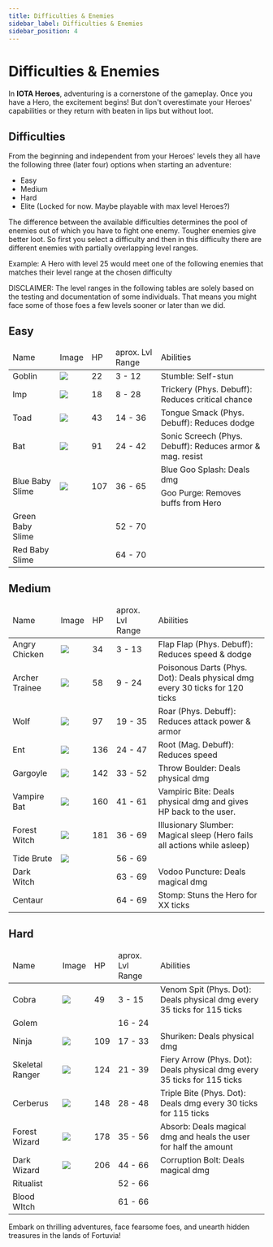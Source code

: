```yaml
---
title: Difficulties & Enemies
sidebar_label: Difficulties & Enemies
sidebar_position: 4
---
```


# Difficulties & Enemies

In **IOTA Heroes**, adventuring is a cornerstone of the gameplay. Once you have a Hero, the excitement begins! 
But don't overestimate your Heroes' capabilities or they return with beaten in lips but without loot.  

## Difficulties

From the beginning and independent from your Heroes' levels they all have the following three (later four) options when starting an adventure:
- Easy
- Medium
- Hard
- Elite (Locked for now. Maybe playable with max level Heroes?)

The difference between the available difficulties determines the pool of enemies out of which you have to fight one enemy. Tougher enemies give better loot.
So first you select a difficulty and then in this difficulty there are different enemies with partially overlapping level ranges.

Example: A Hero with level 25 would meet one of the following enemies that matches their level range at the chosen difficulty


DISCLAIMER: 
The level ranges in the following tables are solely based on the testing and documentation of some individuals. 
That means you might face some of those foes a few levels sooner or later than we did.

## Easy

<table>
<thead>
<tr>
    <td>Name</td>
    <td>Image</td>
    <td>HP</td>
    <td>aprox. Lvl Range</td>
    <td>Abilities</td>
  </tr>
</thead>
<tbody>
  <tr>
    <td>Goblin</td>
    <td><img src="https://github.com/CptBananu/iotaheroes-docs/assets/104099536/2ed20411-9493-457c-8fc7-331e84962078"/></td>
    <td>22</td>
    <td>3 - 12</td>
    <td>Stumble: Self-stun</td>
  </tr>
  <tr>
    <td>Imp</td>
    <td><img src="https://github.com/CptBananu/iotaheroes-docs/assets/104099536/6c5ee808-32f7-4c7e-a532-6d88f2061c63"/></td>
    <td>18</td>
    <td>8 - 28</td>
    <td>Trickery (Phys. Debuff): Reduces critical chance</td>
  </tr>
    <tr>
    <td>Toad</td>
    <td><img src="https://github.com/CptBananu/iotaheroes-docs/assets/104099536/05f25680-6124-4bb8-b46a-909ca903c892"/></td>
    <td>43</td>
    <td>14 - 36</td>
    <td>Tongue Smack (Phys. Debuff): Reduces dodge</td>
  </tr>
    <tr>
    <td>Bat</td>
    <td><img src="https://github.com/CptBananu/iotaheroes-docs/assets/104099536/a38f1653-54c6-4e28-9c53-6c6e04ad2a1e"/></td>
    <td>91</td>
    <td>24 - 42</td>
    <td>Sonic Screech (Phys. Debuff): Reduces armor & mag. resist</td>
  </tr>
     <tr>
    <td rowspan="2">Blue Baby Slime</td>
    <td rowspan="2"><img src="https://github.com/CptBananu/iotaheroes-docs/assets/104099536/a9db37be-43a0-4259-9c6b-db5f97d558f6"/></td>
    <td rowspan="2">107</td>
    <td rowspan="2">36 - 65</td>
    <td>Blue Goo Splash: Deals dmg</td>
  </tr>
  <tr>
    <td>Goo Purge: Removes buffs from Hero</td>
  </tr>
    <tr>
    <td>Green Baby Slime</td>
    <td><img src=""/></td>
    <td></td>
    <td>52 - 70</td>
    <td></td>
  </tr>
    <tr>
    <td>Red Baby Slime</td>
    <td><img src=""/></td>
    <td></td>
    <td>64 - 70</td>
    <td></td>
  </tr>
</tbody>
</table>

## Medium

<table>
<thead>
<tr>
    <td>Name</td>
    <td>Image</td>
    <td>HP</td>
    <td>aprox. Lvl Range</td>
    <td>Abilities</td>
  </tr>
</thead>
<tbody>
  <tr>
    <td>Angry Chicken</td>
    <td><img src="https://github.com/CptBananu/iotaheroes-docs/assets/104099536/7e97adeb-7399-442a-bcde-e2660548ebbf"/></td>
    <td>34</td>
    <td>3 - 13</td>
    <td>Flap Flap (Phys. Debuff): Reduces speed & dodge</td>
  </tr>
  <tr>
    <td>Archer Trainee</td>
    <td><img src="https://github.com/CptBananu/iotaheroes-docs/assets/104099536/a77620a9-b526-4110-b4dd-1036af071c5a"/></td>
    <td>58</td>
    <td>9 - 24</td>
    <td>Poisonous Darts (Phys. Dot): Deals physical dmg every 30 ticks for 120 ticks</td>
  </tr>
  <tr>
    <td>Wolf</td>
    <td><img src="https://github.com/CptBananu/iotaheroes-docs/assets/104099536/77b26a3f-4561-4203-a91b-84d557d4de05"/></td>
    <td>97</td>
    <td>19 - 35</td>
    <td>Roar (Phys. Debuff): Reduces attack power & armor</td>
  </tr>
  <tr>
    <td>Ent</td>
    <td><img src="https://github.com/CptBananu/iotaheroes-docs/assets/104099536/708eab10-8542-4bc7-98c8-cdce6dfd95e7"/></td>
    <td>136</td>
    <td>24 - 47</td>
    <td>Root (Mag. Debuff): Reduces speed</td>
  </tr>
  <tr>
    <td>Gargoyle</td>
    <td><img src="https://github.com/CptBananu/iotaheroes-docs/assets/104099536/b5dbe4d5-06eb-4dd1-8aaa-667e2fdec56e"/></td>
    <td>142</td>
    <td>33 - 52</td>
    <td>Throw Boulder: Deals physical dmg</td>
  </tr>
  <tr>
    <td>Vampire Bat</td>
    <td><img src="https://github.com/CptBananu/iotaheroes-docs/assets/104099536/dc8f330c-9fff-4957-826f-a2c439889484"/></td>
    <td>160</td>
    <td>41 - 61</td>
    <td>Vampiric Bite: Deals physical dmg and gives HP back to the user.</td>
  </tr>
    <tr>
    <td>Forest Witch</td>
    <td><img src="https://github.com/CptBananu/iotaheroes-docs/assets/104099536/a036362b-1422-4144-8287-672e11dfc21c"/></td>
    <td>181</td>
    <td>36 - 69</td>
    <td>Illusionary Slumber: Magical sleep (Hero fails all actions while asleep)</td>
  </tr>
    <tr>
    <td>Tide Brute</td>
    <td><img src="https://github.com/CptBananu/iotaheroes-docs/assets/104099536/e29a1718-140e-4693-9645-76718f0319a5"/></td>
    <td></td>
    <td>56 - 69</td>
    <td></td>
  </tr>
    <tr>
    <td>Dark Witch</td>
    <td><img src=""/></td>
    <td></td>
    <td>63 - 69</td>
    <td>Vodoo Puncture: Deals magical dmg</td>
  </tr>
    <tr>
    <td>Centaur</td>
    <td><img src=""/></td>
    <td></td>
    <td>64 - 69</td>
    <td>Stomp: Stuns the Hero for XX ticks</td>
  </tr>
</tbody>
</table>

## Hard

<table>
<thead>
<tr>
    <td>Name</td>
    <td>Image</td>
    <td>HP</td>
    <td>aprox. Lvl Range</td>
    <td>Abilities</td>
  </tr>
</thead>
<tbody>
  <tr>
    <td>Cobra</td>
    <td><img src="https://github.com/CptBananu/iotaheroes-docs/assets/104099536/158bd1be-41eb-4501-93e4-1ec66945a62c"/></td>
    <td>49</td>
    <td>3 - 15</td>
    <td>Venom Spit (Phys. Dot): Deals physical dmg every 35 ticks for 115 ticks</td>
  </tr>
  <tr>
    <td>Golem</td>
    <td><img src=""/></td>
    <td></td>
    <td>16 - 24</td>
    <td></td>
  </tr>
  <tr>
    <td>Ninja</td>
    <td><img src="https://github.com/CptBananu/iotaheroes-docs/assets/104099536/effa7b7a-bf50-4e2d-a3b1-76b0ee51c114"/></td>
    <td>109</td>
    <td>17 - 33</td>
    <td>Shuriken: Deals physical dmg</td>
  </tr>
  <tr>
    <td>Skeletal Ranger</td>
    <td><img src="https://github.com/CptBananu/iotaheroes-docs/assets/104099536/1bc9efa7-2376-4983-832c-20f337991d86"/></td>
    <td>124</td>
    <td>21 - 39</td>
    <td>Fiery Arrow (Phys. Dot): Deals physical dmg every 35 ticks for 115 ticks</td>
  </tr>
  <tr>
    <td>Cerberus</td>
    <td><img src="https://github.com/CptBananu/iotaheroes-docs/assets/104099536/c7927360-ec54-4b07-a585-2ba893032928"/></td>
    <td>148</td>
    <td>28 - 48</td>
    <td>Triple Bite (Phys. Dot): Deals dmg every 30 ticks for 115 ticks</td>
  </tr>
  <tr>
    <td>Forest Wizard</td>
    <td><img src="https://github.com/CptBananu/iotaheroes-docs/assets/104099536/c8b09cd7-f1bf-462f-b091-16f6f1a943e4"/></td>
    <td>178</td>
    <td>35 - 56</td>
    <td>Absorb: Deals magical dmg and heals the user for half the amount</td>
  </tr>
    <tr>
    <td>Dark Wizard</td>
    <td><img src="https://github.com/CptBananu/iotaheroes-docs/assets/104099536/aef3b808-427b-42bb-a290-6d5362d6d797"/></td>
    <td>206</td>
    <td>44 - 66</td>
    <td>Corruption Bolt: Deals magical dmg</td>
  </tr>
  <tr>
    <td>Ritualist</td>
    <td><img src=""/></td>
    <td></td>
    <td>52 - 66</td>
    <td></td>
  </tr>
      <tr>
    <td>Blood WItch</td>
    <td><img src=""/></td>
    <td></td>
    <td>61 - 66</td>
    <td></td>
  </tr>
</tbody>
</table>


Embark on thrilling adventures, face fearsome foes, and unearth hidden treasures in the lands of Fortuvia!
